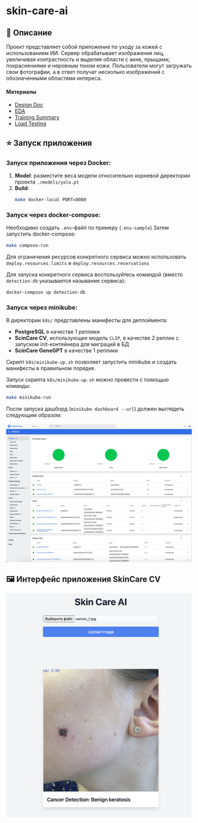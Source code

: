 # skin-care-ai

## 📖 Описание
Проект представляет собой приложение по уходу за кожей с использованием ИИ. Сервер обрабатывает изображения лиц, 
увеличивая контрастность и выделяя области с акне, прыщами, покраснениями и неровным тоном кожи. 
Пользователи могут загружать свои фотографии, а в ответ получат несколько изображений с обозначенными областями интереса.

#### Материалы
- [Design Doc](./docs/ml_system_design_doc.md)
- [EDA](./docs/eda.md)
- [Training Summary](./docs/training_summary.md)
- [Load Testing](./docs/load_testing.md)


## ⭐️ Запуск приложения
### Запуск приложения через Docker:
1. **Model**: разместите веса модели относительно корневой директории проекта `./models/yolo.pt`
2. **Build**:
    ```bash
    make docker-local PORT=8080
    ```
   
### Запуск через docker-compose:
Необходимо создать `.env`-файл по примеру (`.env-sample`)
Затем запустить docker-compose:
```bash
make compose-run
```
Для ограничения ресурсов конкретного сервиса можно использовать `deploy.resources.limits` и `deploy.resources.reservations`

Для запуска конкретного сервиса воспользуйтесь командой (вместо `detection-db` указывается называние сервиса):
```bash
docker-compose up detection-db
```
 
### Запуск через minikube:
В директории `k8s/` представлены манифесты для деплоймента:
- **PostgreSQL** в качестве 1 реплики
- **ScinCare CV**, использующее модель `CLIP`, в качестве 2 реплик с запуском init-контейнера для миграций в БД
- **ScinCare GeneGPT** в качестве 1 реплики

Скрипт `k8s/minikube-up.sh` позволяет запустить minikube и создать манифесты в правильном порядке.

Запуск скрипта `k8s/minikube-up.sh` можно провести с помощью команды:
```bash
make minikube-run
```
После запуска дашборд (`minikube dashboard --url`) должен выглядеть следующим образом:

![files/dashboard.jpg](docs/images/readme/dashboard.jpg)

## 🖼️ Интерфейс приложения SkinCare CV
![files/example.jpg](docs/images/readme/example.png)
